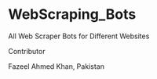 # WebScraping_Bots
All Web Scraper Bots for Different Websites

Contributor

Fazeel Ahmed Khan, Pakistan
